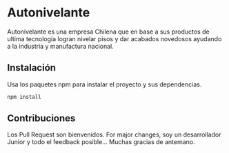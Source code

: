 # Autonivelante

Autonivelante es una empresa Chilena que en base a sus productos de ultima tecnología logran nivelar pisos y dar acabados novedosos ayudando a la  industria y manufactura nacional.

## Instalación

Usa los paquetes npm para instalar el proyecto y sus dependencias.

```bash
npm install
```

## Contribuciones

Los Pull Request son bienvenidos. For major changes, soy un desarrollador Junior y todo el feedback posible... Muchas gracias de antemano.
